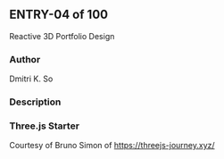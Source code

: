 ## ENTRY-04 of 100
Reactive 3D Portfolio Design

### Author
Dmitri K. So

### Description



### Three.js Starter
Courtesy of Bruno Simon of https://threejs-journey.xyz/
